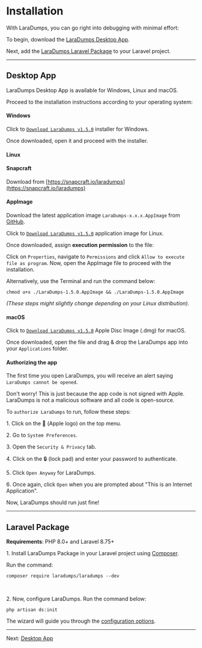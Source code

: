 # Installation

With LaraDumps, you can go right into debugging with minimal effort:

To begin, download the [LaraDumps Desktop App](laravel/get-started/installation?id=desktop-app).

Next, add the [LaraDumps Laravel Package](laravel/get-started/installation?id=laravel-package) to your Laravel project.

---

## Desktop App

LaraDumps Desktop App is available for Windows, Linux and macOS.

Proceed to the installation instructions according to your operating system:

<!--LaraDumpsVersion-->

<!-- tabs:start -->

#### **Windows**

Click to [`Download LaraDumps v1.5.0`](https://github.com/laradumps/app/releases/download/v1.5.0/LaraDumps-Setup-1.5.0.exe) installer for Windows.

Once downloaded, open it and proceed with the installer.

#### **Linux**

#### Snapcraft

Download from [https://snapcraft.io/laradumps](https://snapcraft.io/laradumps)

#### AppImage

Download the latest application image `LaraDumps-x.x.x.AppImage` from [GitHub](https://github.com/laradumps/app/releases).

Click to [`Download LaraDumps v1.5.0`](https://github.com/laradumps/app/releases/download/v1.5.0/LaraDumps-1.5.0.AppImage) application image for Linux.

Once downloaded, assign **execution permission** to the file:

Click on `Properties`, navigate to `Permissions` and click `Allow to execute file as program`. Now, open the AppImage file to proceed with the installation.

Alternatively, use the Terminal and run the command below:

```shell
chmod u+x ./LaraDumps-1.5.0.AppImage && ./LaraDumps-1.5.0.AppImage
```

*(These steps might slightly change depending on your Linux distribution).*

#### **macOS**

Click to [`Download LaraDumps v1.5.0`](https://github.com/laradumps/app/releases/download/v1.5.0/LaraDumps-1.5.0-universal.dmg) Apple Disc Image (.dmg) for macOS.

Once downloaded, open the file and drag & drop the LaraDumps app into your `Applications` folder.

#### Authorizing the app

The first time you open LaraDumps, you will receive an alert saying `LaraDumps cannot be opened`.

Don't worry! This is just because the app code is not signed with Apple. LaraDumps is not a malicious software and all code is open-source.

To `authorize LaraDumps` to run, follow these steps:

1․ Click on the  (Apple logo) on the top menu.

2․ Go to `System Preferences`.

3․ Open the `Security & Privacy` tab.

4․ Click on the 🔒 (lock pad) and enter your password to authenticate.

5․ Click `Open Anyway` for LaraDumps.

6․ Once again, click `Open` when you are prompted about "This is an Internet Application".

Now, LaraDumps should run just fine!

<!-- tabs:end -->

<!--EndOfLaraDumpsVersion-->
---

## Laravel Package

**Requirements**: PHP 8.0+ and Laravel 8.75+

1․ Install LaraDumps Package in your Laravel project using [Composer](https://getcomposer.org).

Run the command:

```shell
composer require laradumps/laradumps --dev
```

<br/>

2․ Now, configure LaraDumps. Run the command below:

```shell
php artisan ds:init
```

The wizard will guide you through the [configuration options](laravel/get-started/configuration.md).

---

Next: [Desktop App](laravel/get-started/desktop-app.md "Desktop App")
